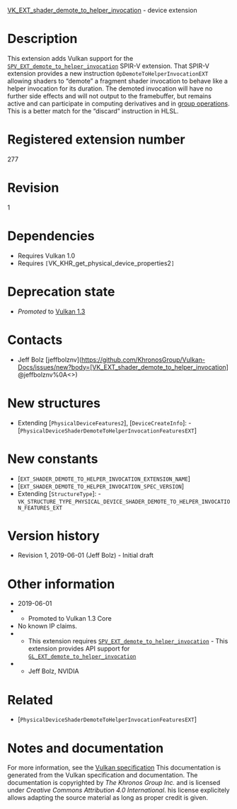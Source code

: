 [VK_EXT_shader_demote_to_helper_invocation](https://www.khronos.org/registry/vulkan/specs/1.3-extensions/man/html/VK_EXT_shader_demote_to_helper_invocation.html) - device extension

# Description
This extension adds Vulkan support for the
[`SPV_EXT_demote_to_helper_invocation`](https://htmlpreview.github.io/?https://github.com/KhronosGroup/SPIRV-Registry/blob/master/extensions/EXT/SPV_EXT_demote_to_helper_invocation.html)
SPIR-V extension.
That SPIR-V extension provides a new instruction
`OpDemoteToHelperInvocationEXT` allowing shaders to “demote” a fragment
shader invocation to behave like a helper invocation for its duration.
The demoted invocation will have no further side effects and will not output
to the framebuffer, but remains active and can participate in computing
derivatives and in [group operations](https://www.khronos.org/registry/vulkan/specs/1.3-extensions/html/vkspec.html#shaders-group-operations).
This is a better match for the “discard” instruction in HLSL.

# Registered extension number
277

# Revision
1

# Dependencies
- Requires Vulkan 1.0
- Requires `[`VK_KHR_get_physical_device_properties2`]`

# Deprecation state
- *Promoted* to [Vulkan 1.3](https://www.khronos.org/registry/vulkan/specs/1.3-extensions/html/vkspec.html#versions-1.3-promotions)

# Contacts
- Jeff Bolz [jeffbolznv](https://github.com/KhronosGroup/Vulkan-Docs/issues/new?body=[VK_EXT_shader_demote_to_helper_invocation] @jeffbolznv%0A<<Here describe the issue or question you have about the VK_EXT_shader_demote_to_helper_invocation extension>>)

# New structures
- Extending [`PhysicalDeviceFeatures2`], [`DeviceCreateInfo`]:  - [`PhysicalDeviceShaderDemoteToHelperInvocationFeaturesEXT`]

# New constants
- [`EXT_SHADER_DEMOTE_TO_HELPER_INVOCATION_EXTENSION_NAME`]
- [`EXT_SHADER_DEMOTE_TO_HELPER_INVOCATION_SPEC_VERSION`]
- Extending [`StructureType`]:  - `VK_STRUCTURE_TYPE_PHYSICAL_DEVICE_SHADER_DEMOTE_TO_HELPER_INVOCATION_FEATURES_EXT`

# Version history
- Revision 1, 2019-06-01 (Jeff Bolz)  - Initial draft

# Other information
* 2019-06-01
*   - Promoted to Vulkan 1.3 Core 
* No known IP claims.
*   - This extension requires [`SPV_EXT_demote_to_helper_invocation`](https://htmlpreview.github.io/?https://github.com/KhronosGroup/SPIRV-Registry/blob/master/extensions/EXT/SPV_EXT_demote_to_helper_invocation.html)  - This extension provides API support for [`GL_EXT_demote_to_helper_invocation`](https://github.com/KhronosGroup/GLSL/blob/master/extensions/ext/GLSL_EXT_demote_to_helper_invocation.txt) 
*   - Jeff Bolz, NVIDIA

# Related
- [`PhysicalDeviceShaderDemoteToHelperInvocationFeaturesEXT`]

# Notes and documentation
For more information, see the [Vulkan specification](https://www.khronos.org/registry/vulkan/specs/1.3-extensions/html/vkspec.html)
This documentation is generated from the Vulkan specification and documentation.
The documentation is copyrighted by *The Khronos Group Inc.* and is licensed under *Creative Commons Attribution 4.0 International*.
his license explicitely allows adapting the source material as long as proper credit is given.
        